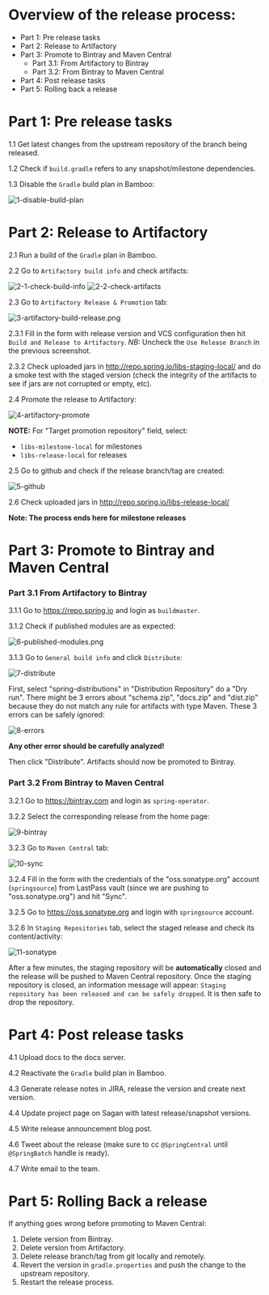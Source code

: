 # Overview of the release process:

* Part 1: Pre release tasks
* Part 2: Release to Artifactory
* Part 3: Promote to Bintray and Maven Central
  * Part 3.1: From Artifactory to Bintray
  * Part 3.2: From Bintray to Maven Central
* Part 4: Post release tasks
* Part 5: Rolling back a release

# Part 1: Pre release tasks

1.1 Get latest changes from the upstream repository of the branch being released.

1.2 Check if `build.gradle` refers to any snapshot/milestone dependencies.

1.3 Disable the `Gradle` build plan in Bamboo:

<img alt="1-disable-build-plan" src="https://raw.githubusercontent.com/wiki/spring-projects/spring-batch/images/release-process/1-disable-build-plan.png">

# Part 2: Release to Artifactory

2.1 Run a build of the `Gradle` plan in Bamboo.

2.2 Go to `Artifactory build info` and check artifacts:

<img alt="2-1-check-build-info" src="https://raw.githubusercontent.com/wiki/spring-projects/spring-batch/images/release-process/2-1-check-build-info.png">

<img alt="2-2-check-artifacts" src="https://raw.githubusercontent.com/wiki/spring-projects/spring-batch/images/release-process/2-2-check-artifacts.png">

2.3 Go to `Artifactory Release & Promotion` tab:

<img alt="3-artifactory-build-release.png" src="https://raw.githubusercontent.com/wiki/spring-projects/spring-batch/images/release-process/3-artifactory-build-release.png">

2.3.1 Fill in the form with release version and VCS configuration then hit `Build and Release to Artifactory`. *NB:* Uncheck the `Use Release Branch` in the previous screenshot.

2.3.2 Check uploaded jars in http://repo.spring.io/libs-staging-local/ and do a smoke test with the staged version (check the integrity of the artifacts to see if jars are not corrupted or empty, etc).

2.4 Promote the release to Artifactory:

<img alt="4-artifactory-promote" src="https://raw.githubusercontent.com/wiki/spring-projects/spring-batch/images/release-process/4-artifactory-promote.png">

**NOTE:** For "Target promotion repository" field, select:

* `libs-milestone-local` for milestones
* `libs-release-local` for releases

2.5 Go to github and check if the release branch/tag are created:

<img alt="5-github" src="https://raw.githubusercontent.com/wiki/spring-projects/spring-batch/images/release-process/5-github.png">

2.6 Check uploaded jars in http://repo.spring.io/libs-release-local/

**Note: The process ends here for milestone releases**

# Part 3: Promote to Bintray and Maven Central

### Part 3.1 From Artifactory to Bintray

3.1.1 Go to https://repo.spring.io and login as `buildmaster`.

3.1.2 Check if published modules are as expected:

<img alt="6-published-modules.png" src="https://raw.githubusercontent.com/wiki/spring-projects/spring-batch/images/release-process/6-published-modules.png">

3.1.3 Go to `General build info` and click `Distribute`:

<img alt="7-distribute" src="https://raw.githubusercontent.com/wiki/spring-projects/spring-batch/images/release-process/7-distribute.png">

First, select "spring-distributions" in "Distribution Repository" do a "Dry run". There might be 3 errors about "schema.zip", "docs.zip" and "dist.zip" because they do not match any rule for artifacts with type Maven. These 3 errors can be safely ignored:

<img alt="8-errors" src="https://raw.githubusercontent.com/wiki/spring-projects/spring-batch/images/release-process/8-errors.png">

**Any other error should be carefully analyzed!**

Then click "Distribute". Artifacts should now be promoted to Bintray.

### Part 3.2 From Bintray to Maven Central

3.2.1 Go to https://bintray.com and login as `spring-operator`.

3.2.2 Select the corresponding release from the home page:

<img alt="9-bintray" src="https://raw.githubusercontent.com/wiki/spring-projects/spring-batch/images/release-process/9-bintray.png">

3.2.3 Go to `Maven Central` tab:

<img alt="10-sync" src="https://raw.githubusercontent.com/wiki/spring-projects/spring-batch/images/release-process/10-sync.png">

3.2.4 Fill in the form with the credentials of the "oss.sonatype.org" account (`springsource`) from LastPass vault (since we are pushing to "oss.sonatype.org") and hit "Sync".

3.2.5 Go to https://oss.sonatype.org and login with `springsource` account.

3.2.6 In `Staging Repositories` tab, select the staged release and check its content/activity:

<img alt="11-sonatype" src="https://raw.githubusercontent.com/wiki/spring-projects/spring-batch/images/release-process/11-sonatype.png">

After a few minutes, the staging repository will be **automatically** closed and the release will be pushed to Maven Central repository. Once the staging repository is closed, an information message will appear: `Staging repository has been released and can be safely dropped`. It is then safe to drop the repository.

# Part 4: Post release tasks

4.1 Upload docs to the docs server.

4.2 Reactivate the `Gradle` build plan in Bamboo.

4.3 Generate release notes in JIRA, release the version and create next version.

4.4 Update project page on Sagan with latest release/snapshot versions.

4.5 Write release announcement blog post.

4.6 Tweet about the release (make sure to cc `@SpringCentral` until `@SpringBatch` handle is ready).

4.7 Write email to the team.

# Part 5: Rolling Back a release

If anything goes wrong before promoting to Maven Central:

1. Delete version from Bintray.
2. Delete version from Artifactory.
3. Delete release branch/tag from git locally and remotely.
4. Revert the version in `gradle.properties` and push the change to the upstream repository.
5. Restart the release process.